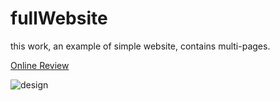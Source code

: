 # fullWebsite

<p>this work, an example of simple website, contains multi-pages.<p>

<a href="https://darling-parfait-f1de91.netlify.app/">Online Review</a>

![design](/img/screen.gif.gif)
